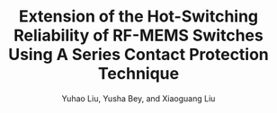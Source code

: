 ---
type: article
title: Extension of the Hot-Switching Reliability of RF-MEMS Switches Using A Series Contact Protection Technique
author: Yuhao Liu, Yusha Bey, and Xiaoguang Liu
journal: IEEE Transactions on Microwave Theory and Techniques Applications
volume:
number:
year: 2015
month: 
doi: 
pages:
publisher:
booktitle: 
note: Under Review
sort_key: 201612
bib_key: yhliu2016a
topic: hot-rfmems
---